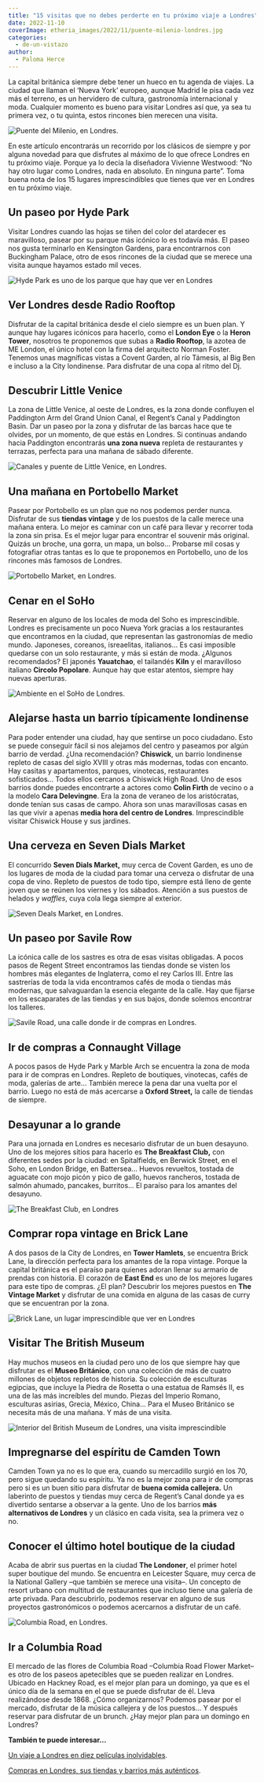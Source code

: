 ```yaml
---
title: "15 visitas que no debes perderte en tu próximo viaje a Londres"
date: 2022-11-10
coverImage: etheria_images/2022/11/puente-milenio-londres.jpg
categories: 
  - de-un-vistazo
author: 
  - Paloma Herce
---
```


La capital británica siempre debe tener un hueco en tu agenda de viajes. La ciudad que 
llaman el ‘Nueva York’ europeo, aunque Madrid le pisa cada vez más el terreno, es un 
hervidero de cultura, gastronomía internacional y moda. Cualquier momento es bueno para 
visitar Londres así que, ya sea tu primera vez, o tu quinta, estos rincones bien merecen 
una visita. 

![Puente del Milenio, en Londres.](etheria_images/2022/11/puente-milenio-londres.jpg "Puente del Milenio, en Londres. © James Padolsey")

En este artículo encontrarás un recorrido por los clásicos de siempre y por alguna 
novedad para que disfrutes al máximo de lo que ofrece Londres en tu próximo viaje. 
Porque ya lo decía la diseñadora Vivienne Westwood: “No hay otro lugar como Londres, 
nada en absoluto. En ninguna parte”. Toma buena nota de los 15 lugares imprescindibles 
que tienes que ver en Londres en tu próximo viaje. 

## Un paseo por Hyde Park

Visitar Londres cuando las hojas se tiñen del color del atardecer es maravilloso, pasear 
por su parque más icónico lo es todavía más. El paseo nos gusta terminarlo en Kensington 
Gardens, para encontrarnos con Buckingham Palace, otro de esos rincones de la ciudad que 
se merece una visita aunque hayamos estado mil veces. 

![Hyde Park es uno de los parque que hay que ver en Londres](etheria_images/2022/11/londres-hydepark.jpg "Hyde Park, un gran pulmón londinense. © Simon Hurry")

## Ver Londres desde Radio Rooftop

Disfrutar de la capital británica desde el cielo siempre es un buen plan. Y aunque hay 
lugares icónicos para hacerlo, como el **London Eye** o la **Heron Tower**, nosotros te 
proponemos que subas a **Radio Rooftop**, la azotea de ME London, el único hotel con la 
firma del arquitecto Norman Foster. Tenemos unas magníficas vistas a Covent Garden, al 
río Támesis, al Big Ben e incluso a la City londinense. Para disfrutar de una copa al 
ritmo del Dj. 

## Descubrir Little Venice

La zona de Little Venice, al oeste de Londres, es la zona donde confluyen el Paddington 
Arm del Grand Union Canal, el Regent’s Canal y Paddington Basin. Dar un paseo por la 
zona y disfrutar de las barcas hace que te olvides, por un momento, de que estás en 
Londres. Si continuas andando hacia Paddington encontrarás **una zona nueva** repleta de 
restaurantes y terrazas, perfecta para una mañana de sábado diferente. 

![Canales y puente de Little Venice, en Londres.](etheria_images/2022/11/little-venice-londres.jpg "Little Venice, en Londres. © Matthew Waring")

## Una mañana en Portobello Market

Pasear por Portobello es un plan que no nos podemos perder nunca. Disfrutar de sus 
**tiendas vintage** y de los puestos de la calle merece una mañana entera. Lo mejor es 
caminar con un café para llevar y recorrer toda la zona sin prisa. Es el mejor lugar 
para encontrar el souvenir más original. Quizás un broche, una gorra, un mapa, un bolso… 
Probarse mil cosas y fotografiar otras tantas es lo que te proponemos en Portobello, uno 
de los rincones más famosos de Londres. 

![Portobello Market, en Londres.](etheria_images/2022/11/portobello-mercado-londres.jpg "Portobello Market, en Londres. © Bruno Martins")

## Cenar en el SoHo

Reservar en alguno de los locales de moda del Soho es imprescindible. Londres es 
precisamente un poco Nueva York gracias a los restaurantes que encontramos en la ciudad, 
que representan las gastronomías de medio mundo. Japoneses, coreanos, isreaelitas, 
italianos… Es casi imposible quedarse con un solo restaurante, y más si están de moda. 
¿Algunos recomendados? El japonés **Yauatchao**, el tailandés **Kiln** y el maravilloso 
italiano **Circolo Popolare**. Aunque hay que estar atentos, siempre hay nuevas 
aperturas. 

![Ambiente en el SoHo de Londres.](etheria_images/2022/11/soho-londres.jpg "SoHo de Londres. © Tomek Baginski")

## Alejarse hasta un barrio típicamente londinense

Para poder entender una ciudad, hay que sentirse un poco ciudadano. Esto se puede 
conseguir fácil si nos alejamos del centro y paseamos por algún barrio de verdad. ¿Una 
recomendación? **Chiswick**, un barrio londinense repleto de casas del siglo XVIII y 
otras más modernas, todas con encanto. Hay casitas y apartamentos, parques, vinotecas, 
restaurantes sofisticados… Todos ellos cercanos a Chiswick High Road. Uno de esos 
barrios donde puedes encontrarte a actores como **Colin Firth** de vecino o a la modelo 
**Cara Delevingne**. Era la zona de veraneo de los aristócratas, donde tenían sus casas 
de campo. Ahora son unas maravillosas casas en las que vivir a apenas **media hora del 
centro de Londres**. Imprescindible visitar Chiswick House y sus jardines. 

## Una cerveza en Seven Dials Market

El concurrido **Seven Dials Market,** muy cerca de Covent Garden, es uno de los lugares 
de moda de la ciudad para tomar una cerveza o disfrutar de una copa de vino. Repleto de 
puestos de todo tipo, siempre está lleno de gente joven que se reúnen los viernes y los 
sábados. Atención a sus puestos de helados y _waffles_, cuya cola llega siempre al 
exterior. 

![Seven Deals Market, en Londres.](etheria_images/2022/11/seven-dials-market.jpg "Seven Deals Market. © Paloma Herce")

## Un paseo por Savile Row

La icónica calle de los sastres es otra de esas visitas obligadas. A pocos pasos de 
Regent Street encontramos las tiendas donde se visten los hombres más elegantes de 
Inglaterra, como el rey Carlos III. Entre las sastrerías de toda la vida encontramos 
cafés de moda o tiendas más modernas, que salvaguardan la esencia elegante de la calle. 
Hay que fijarse en los escaparates de las tiendas y en sus bajos, donde solemos 
encontrar los talleres. 

![Savile Road, una calle donde ir de compras en Londres.](etheria_images/2022/11/savile-road-londres.jpg "Savile Road, en Londres. © Amit Daruka")

## Ir de compras a Connaught Village

A pocos pasos de Hyde Park y Marble Arch se encuentra la zona de moda para ir de compras 
en Londres. Repleto de boutiques, vinotecas, cafés de moda, galerías de arte… También 
merece la pena dar una vuelta por el barrio. Luego no está de más acercarse a **Oxford 
Street,** la calle de tiendas de siempre. 

## Desayunar a lo grande

Para una jornada en Londres es necesario disfrutar de un buen desayuno. Uno de los 
mejores sitios para hacerlo es **The Breakfast Club,** con diferentes sedes por la 
ciudad: en Spitalfields, en Berwick Street, en el Soho, en London Bridge, en Battersea… 
Huevos revueltos, tostada de aguacate con mojo picón y pico de gallo, huevos rancheros, 
tostada de salmón ahumado, pancakes, burritos… El paraíso para los amantes del desayuno. 

![The Breakfast Club, en Londres](etheria_images/2022/11/desayunos-londres.jpg "The Breakfast Club. © Paloma Herce")

## Comprar ropa vintage en Brick Lane

A dos pasos de la City de Londres, en **Tower Hamlets**, se encuentra Brick Lane, la 
dirección perfecta para los amantes de la ropa vintage. Porque la capital británica es 
el paraíso para quienes adoran llenar su armario de prendas con historia. El corazón de 
**East End** es uno de los mejores lugares para este tipo de compras. ¿El plan? 
Descubrir los mejores puestos en **The Vintage Market** y disfrutar de una comida en 
alguna de las casas de curry que se encuentran por la zona. 

![Brick Lane, un lugar imprescindible que ver en Londres](etheria_images/2022/11/brick-lane-londres-683x1024.jpg "Brick Lane. © Samuel Regan-Asante ")

## Visitar The British Museum

Hay muchos museos en la ciudad pero uno de los que siempre hay que disfrutar es el 
**Museo Británico**, con una colección de más de cuatro millones de objetos repletos de 
historia. Su colección de esculturas egipcias, que incluye la Piedra de Rosetta o una 
estatua de Ramsés II, es una de las más increíbles del mundo. Piezas del Imperio Romano, 
esculturas asirias, Grecia, México, China… Para el Museo Británico se necesita más de 
una mañana. Y más de una visita. 

![Interior del British Museum de Londres, una visita imprescindible](etheria_images/2022/11/british-museum-londres.jpg "The British Museum de Londres. © Micael Navarro")

## Impregnarse del espíritu de Camden Town

Camden Town ya no es lo que era, cuando su mercadillo surgió en los 70, pero sigue 
quedando su espíritu. Ya no es la mejor zona para ir de compras pero si es un buen sitio 
para disfrutar de **buena comida callejera.** Un laberinto de puestos y tiendas muy 
cerca de Regent’s Canal donde ya es divertido sentarse a observar a la gente. Uno de los 
barrios **más alternativos de Londres** y un clásico en cada visita, sea la primera vez 
o no. 

## Conocer el último hotel boutique de la ciudad

Acaba de abrir sus puertas en la ciudad **The Londoner**, el primer hotel super boutique 
del mundo. Se encuentra en Leicester Square, muy cerca de la National Gallery –que 
también se merece una visita–. Un concepto de resort urbano con multitud de restaurantes 
que incluso tiene una galería de arte privada. Para descubrirlo, podemos reservar en 
alguno de sus proyectos gastronómicos o podemos acercarnos a disfrutar de un café. 

![Columbia Road, en Londres.](etheria_images/2022/11/columbia-road-londres.jpg "Columbia Road, en Londres. © Gleren Meneghin")

## Ir a Columbia Road

El mercado de las flores de Columbia Road –Columbia Road Flower Market– es otro de los 
paseos apetecibles que se pueden realizar en Londres. Ubicado en Hackney Road, es el 
mejor plan para un domingo, ya que es el único día de la semana en el que se puede 
disfrutar de él. Lleva realizándose desde 1868. ¿Cómo organizarnos? Podemos pasear por 
el mercado, disfrutar de la música callejera y de los puestos… Y después reservar para 
disfrutar de un brunch. ¿Hay mejor plan para un domingo en Londres? 

**También te puede interesar...** 

[Un viaje a Londres en diez películas 
inolvidables](https://etheriamagazine.com/2020/12/11/diez-peliculas-rodadas-en-londres/). 

[Compras en Londres, sus tiendas y barrios más 
auténticos](https://etheriamagazine.com/2020/05/06/compras-originales-en-londres-seven-dials-connaught-village-carnaby-street-marylebone/).

